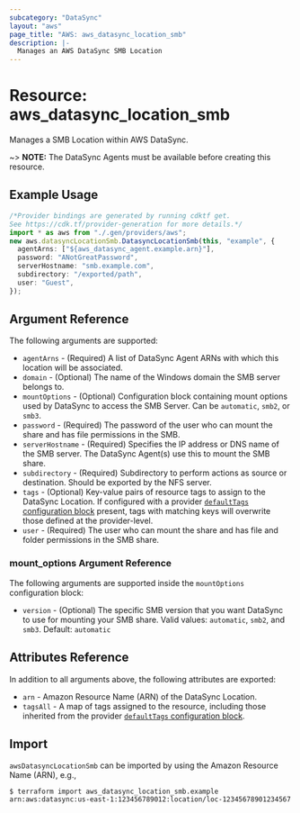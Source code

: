 ```yaml
---
subcategory: "DataSync"
layout: "aws"
page_title: "AWS: aws_datasync_location_smb"
description: |-
  Manages an AWS DataSync SMB Location
---
```


# Resource: aws\_datasync\_location\_smb

Manages a SMB Location within AWS DataSync.

\~> **NOTE:** The DataSync Agents must be available before creating this resource.

## Example Usage

```typescript
/*Provider bindings are generated by running cdktf get.
See https://cdk.tf/provider-generation for more details.*/
import * as aws from "./.gen/providers/aws";
new aws.datasyncLocationSmb.DatasyncLocationSmb(this, "example", {
  agentArns: ["${aws_datasync_agent.example.arn}"],
  password: "ANotGreatPassword",
  serverHostname: "smb.example.com",
  subdirectory: "/exported/path",
  user: "Guest",
});

```

## Argument Reference

The following arguments are supported:

* `agentArns` - (Required) A list of DataSync Agent ARNs with which this location will be associated.
* `domain` - (Optional) The name of the Windows domain the SMB server belongs to.
* `mountOptions` - (Optional) Configuration block containing mount options used by DataSync to access the SMB Server. Can be `automatic`, `smb2`, or `smb3`.
* `password` - (Required) The password of the user who can mount the share and has file permissions in the SMB.
* `serverHostname` - (Required) Specifies the IP address or DNS name of the SMB server. The DataSync Agent(s) use this to mount the SMB share.
* `subdirectory` - (Required) Subdirectory to perform actions as source or destination. Should be exported by the NFS server.
* `tags` - (Optional) Key-value pairs of resource tags to assign to the DataSync Location. If configured with a provider [`defaultTags` configuration block](https://registry.terraform.io/providers/hashicorp/aws/latest/docs#default_tags-configuration-block) present, tags with matching keys will overwrite those defined at the provider-level.
* `user` - (Required) The user who can mount the share and has file and folder permissions in the SMB share.

### mount\_options Argument Reference

The following arguments are supported inside the `mountOptions` configuration block:

* `version` - (Optional) The specific SMB version that you want DataSync to use for mounting your SMB share. Valid values: `automatic`, `smb2`, and `smb3`. Default: `automatic`

## Attributes Reference

In addition to all arguments above, the following attributes are exported:

* `arn` - Amazon Resource Name (ARN) of the DataSync Location.
* `tagsAll` - A map of tags assigned to the resource, including those inherited from the provider [`defaultTags` configuration block](https://registry.terraform.io/providers/hashicorp/aws/latest/docs#default_tags-configuration-block).

## Import

`awsDatasyncLocationSmb` can be imported by using the Amazon Resource Name (ARN), e.g.,

```console
$ terraform import aws_datasync_location_smb.example arn:aws:datasync:us-east-1:123456789012:location/loc-12345678901234567
```
